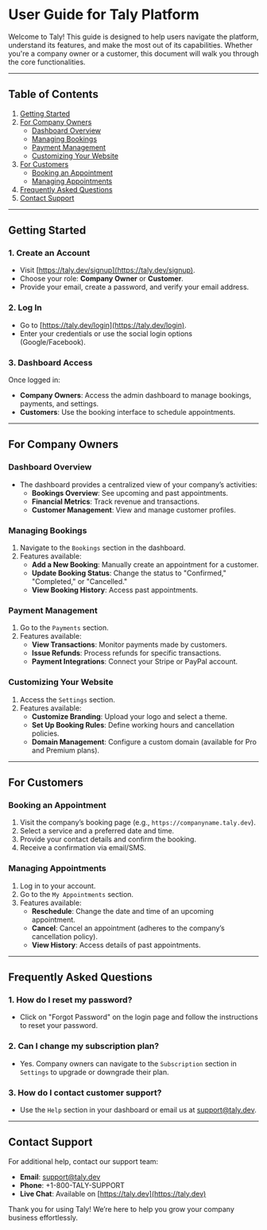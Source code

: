 # User Guide for Taly Platform

Welcome to Taly! This guide is designed to help users navigate the platform, understand its features, and make the most out of its capabilities. Whether you're a company owner or a customer, this document will walk you through the core functionalities.

---

## Table of Contents

1. [Getting Started](#getting-started)
2. [For Company Owners](#for-company-owners)
   - [Dashboard Overview](#dashboard-overview)
   - [Managing Bookings](#managing-bookings)
   - [Payment Management](#payment-management)
   - [Customizing Your Website](#customizing-your-website)
3. [For Customers](#for-customers)
   - [Booking an Appointment](#booking-an-appointment)
   - [Managing Appointments](#managing-appointments)
4. [Frequently Asked Questions](#frequently-asked-questions)
5. [Contact Support](#contact-support)

---

## Getting Started

### **1. Create an Account**

- Visit [https://taly.dev/signup](https://taly.dev/signup).
- Choose your role: **Company Owner** or **Customer**.
- Provide your email, create a password, and verify your email address.

### **2. Log In**

- Go to [https://taly.dev/login](https://taly.dev/login).
- Enter your credentials or use the social login options (Google/Facebook).

### **3. Dashboard Access**

Once logged in:

- **Company Owners**: Access the admin dashboard to manage bookings, payments, and settings.
- **Customers**: Use the booking interface to schedule appointments.

---

## For Company Owners

### **Dashboard Overview**

- The dashboard provides a centralized view of your company’s activities:
  - **Bookings Overview**: See upcoming and past appointments.
  - **Financial Metrics**: Track revenue and transactions.
  - **Customer Management**: View and manage customer profiles.

### **Managing Bookings**

1. Navigate to the `Bookings` section in the dashboard.
2. Features available:
   - **Add a New Booking**: Manually create an appointment for a customer.
   - **Update Booking Status**: Change the status to "Confirmed," "Completed," or "Cancelled."
   - **View Booking History**: Access past appointments.

### **Payment Management**

1. Go to the `Payments` section.
2. Features available:
   - **View Transactions**: Monitor payments made by customers.
   - **Issue Refunds**: Process refunds for specific transactions.
   - **Payment Integrations**: Connect your Stripe or PayPal account.

### **Customizing Your Website**

1. Access the `Settings` section.
2. Features available:
   - **Customize Branding**: Upload your logo and select a theme.
   - **Set Up Booking Rules**: Define working hours and cancellation policies.
   - **Domain Management**: Configure a custom domain (available for Pro and Premium plans).

---

## For Customers

### **Booking an Appointment**

1. Visit the company’s booking page (e.g., `https://companyname.taly.dev`).
2. Select a service and a preferred date and time.
3. Provide your contact details and confirm the booking.
4. Receive a confirmation via email/SMS.

### **Managing Appointments**

1. Log in to your account.
2. Go to the `My Appointments` section.
3. Features available:
   - **Reschedule**: Change the date and time of an upcoming appointment.
   - **Cancel**: Cancel an appointment (adheres to the company’s cancellation policy).
   - **View History**: Access details of past appointments.

---

## Frequently Asked Questions

### **1. How do I reset my password?**

- Click on "Forgot Password" on the login page and follow the instructions to reset your password.

### **2. Can I change my subscription plan?**

- Yes. Company owners can navigate to the `Subscription` section in `Settings` to upgrade or downgrade their plan.

### **3. How do I contact customer support?**

- Use the `Help` section in your dashboard or email us at [support@taly.dev](mailto:support@taly.dev).

---

## Contact Support

For additional help, contact our support team:

- **Email**: [support@taly.dev](mailto:support@taly.dev)
- **Phone**: +1-800-TALY-SUPPORT
- **Live Chat**: Available on [https://taly.dev](https://taly.dev)

Thank you for using Taly! We’re here to help you grow your company business effortlessly.
